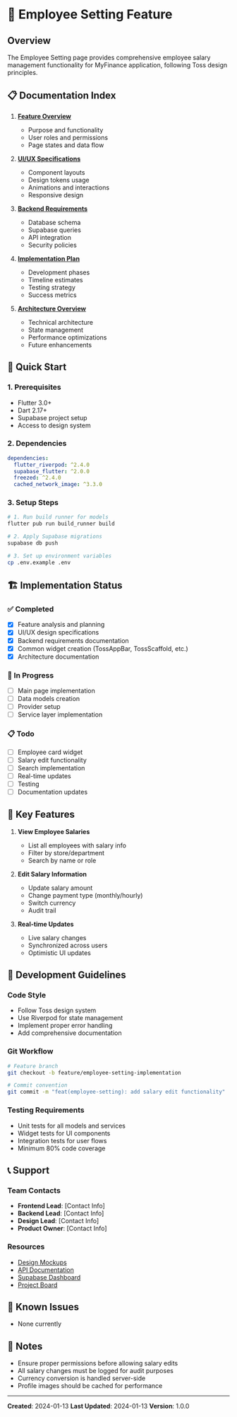 # 👥 Employee Setting Feature

## Overview
The Employee Setting page provides comprehensive employee salary management functionality for MyFinance application, following Toss design principles.

## 📋 Documentation Index

1. **[Feature Overview](employee_setting_overview.md)**
   - Purpose and functionality
   - User roles and permissions
   - Page states and data flow

2. **[UI/UX Specifications](ui_ux_specifications.md)**
   - Component layouts
   - Design tokens usage
   - Animations and interactions
   - Responsive design

3. **[Backend Requirements](backend_requirements.md)**
   - Database schema
   - Supabase queries
   - API integration
   - Security policies

4. **[Implementation Plan](implementation_plan.md)**
   - Development phases
   - Timeline estimates
   - Testing strategy
   - Success metrics

5. **[Architecture Overview](architecture_overview.md)**
   - Technical architecture
   - State management
   - Performance optimizations
   - Future enhancements

## 🚀 Quick Start

### 1. Prerequisites
- Flutter 3.0+
- Dart 2.17+
- Supabase project setup
- Access to design system

### 2. Dependencies
```yaml
dependencies:
  flutter_riverpod: ^2.4.0
  supabase_flutter: ^2.0.0
  freezed: ^2.4.0
  cached_network_image: ^3.3.0
```

### 3. Setup Steps
```bash
# 1. Run build runner for models
flutter pub run build_runner build

# 2. Apply Supabase migrations
supabase db push

# 3. Set up environment variables
cp .env.example .env
```

## 🏗️ Implementation Status

### ✅ Completed
- [x] Feature analysis and planning
- [x] UI/UX design specifications
- [x] Backend requirements documentation
- [x] Common widget creation (TossAppBar, TossScaffold, etc.)
- [x] Architecture documentation

### 🚧 In Progress
- [ ] Main page implementation
- [ ] Data models creation
- [ ] Provider setup
- [ ] Service layer implementation

### 📋 Todo
- [ ] Employee card widget
- [ ] Salary edit functionality
- [ ] Search implementation
- [ ] Real-time updates
- [ ] Testing
- [ ] Documentation updates

## 🎯 Key Features

1. **View Employee Salaries**
   - List all employees with salary info
   - Filter by store/department
   - Search by name or role

2. **Edit Salary Information**
   - Update salary amount
   - Change payment type (monthly/hourly)
   - Switch currency
   - Audit trail

3. **Real-time Updates**
   - Live salary changes
   - Synchronized across users
   - Optimistic UI updates

## 🔧 Development Guidelines

### Code Style
- Follow Toss design system
- Use Riverpod for state management
- Implement proper error handling
- Add comprehensive documentation

### Git Workflow
```bash
# Feature branch
git checkout -b feature/employee-setting-implementation

# Commit convention
git commit -m "feat(employee-setting): add salary edit functionality"
```

### Testing Requirements
- Unit tests for all models and services
- Widget tests for UI components
- Integration tests for user flows
- Minimum 80% code coverage

## 📞 Support

### Team Contacts
- **Frontend Lead**: [Contact Info]
- **Backend Lead**: [Contact Info]
- **Design Lead**: [Contact Info]
- **Product Owner**: [Contact Info]

### Resources
- [Design Mockups](link-to-figma)
- [API Documentation](link-to-api-docs)
- [Supabase Dashboard](link-to-supabase)
- [Project Board](link-to-jira/trello)

## 🐛 Known Issues
- None currently

## 📝 Notes
- Ensure proper permissions before allowing salary edits
- All salary changes must be logged for audit purposes
- Currency conversion is handled server-side
- Profile images should be cached for performance

---

**Created**: 2024-01-13
**Last Updated**: 2024-01-13
**Version**: 1.0.0